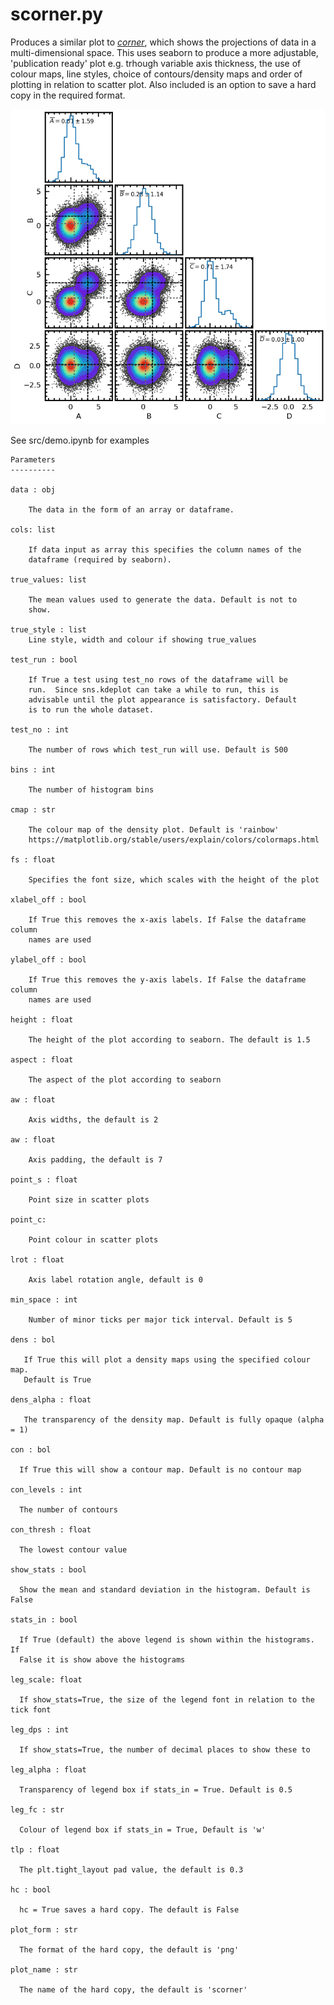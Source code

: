 # scorner.py

Produces a similar plot to *[corner](https://corner.readthedocs.io/en/latest/pages/custom)*, which shows the projections of data in a multi-dimensional space. This uses seaborn to produce a more adjustable, 'publication ready' plot e.g. trhough variable axis thickness, the use of colour maps, line styles, choice of contours/density maps and order of plotting in relation to scatter plot. Also included is an option to save a hard copy in the required format.

![](https://raw.githubusercontent.com/steviecurran/scorner/refs/heads/main/sample_final.png)

See src/demo.ipynb for examples
    
    Parameters
    ----------

    data : obj

        The data in the form of an array or dataframe. 

    cols: list

        If data input as array this specifies the column names of the
        dataframe (required by seaborn).

    true_values: list

        The mean values used to generate the data. Default is not to
        show.

    true_style : list
        Line style, width and colour if showing true_values
    
    test_run : bool

        If True a test using test_no rows of the dataframe will be
        run.  Since sns.kdeplot can take a while to run, this is
        advisable until the plot appearance is satisfactory. Default
        is to run the whole dataset.

    test_no : int

        The number of rows which test_run will use. Default is 500
     
    bins : int

        The number of histogram bins

    cmap : str

        The colour map of the density plot. Default is 'rainbow'
        https://matplotlib.org/stable/users/explain/colors/colormaps.html

    fs : float

        Specifies the font size, which scales with the height of the plot

    xlabel_off : bool

        If True this removes the x-axis labels. If False the dataframe column
        names are used

    ylabel_off : bool

        If True this removes the y-axis labels. If False the dataframe column
        names are used

    height : float

        The height of the plot according to seaborn. The default is 1.5

    aspect : float

        The aspect of the plot according to seaborn

    aw : float

        Axis widths, the default is 2

    aw : float

        Axis padding, the default is 7

    point_s : float

        Point size in scatter plots

    point_c:

        Point colour in scatter plots

    lrot : float

        Axis label rotation angle, default is 0

    min_space : int

        Number of minor ticks per major tick interval. Default is 5

    dens : bol

       If True this will plot a density maps using the specified colour map.
       Default is True

    dens_alpha : float

       The transparency of the density map. Default is fully opaque (alpha = 1)

    con : bol

      If True this will show a contour map. Default is no contour map

    con_levels : int

      The number of contours

    con_thresh : float

      The lowest contour value

    show_stats : bool

      Show the mean and standard deviation in the histogram. Default is False

    stats_in : bool

      If True (default) the above legend is shown within the histograms. If
      False it is show above the histograms

    leg_scale: float

      If show_stats=True, the size of the legend font in relation to the tick font

    leg_dps : int

      If show_stats=True, the number of decimal places to show these to

    leg_alpha : float

      Transparency of legend box if stats_in = True. Default is 0.5

    leg_fc : str

      Colour of legend box if stats_in = True, Default is 'w'

    tlp : float

      The plt.tight_layout pad value, the default is 0.3

    hc : bool

      hc = True saves a hard copy. The default is False

    plot_form : str

      The format of the hard copy, the default is 'png'

    plot_name : str

      The name of the hard copy, the default is 'scorner'

